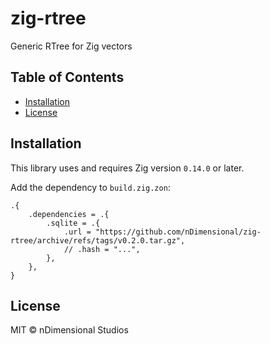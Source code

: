 # zig-rtree

Generic RTree for Zig vectors

## Table of Contents

- [Installation](#installation)
- [License](#license)

## Installation

This library uses and requires Zig version `0.14.0` or later.

Add the dependency to `build.zig.zon`:

```zig
.{
    .dependencies = .{
        .sqlite = .{
            .url = "https://github.com/nDimensional/zig-rtree/archive/refs/tags/v0.2.0.tar.gz",
            // .hash = "...",
        },
    },
}
```

## License

MIT © nDimensional Studios
